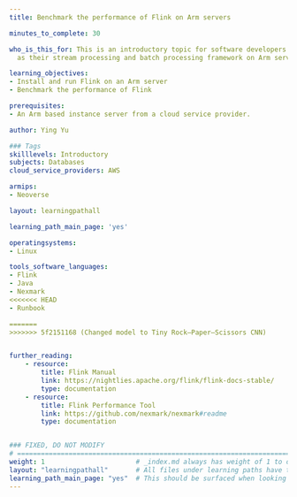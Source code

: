 ```yaml
---
title: Benchmark the performance of Flink on Arm servers

minutes_to_complete: 30

who_is_this_for: This is an introductory topic for software developers using Flink
  as their stream processing and batch processing framework on Arm servers.

learning_objectives:
- Install and run Flink on an Arm server
- Benchmark the performance of Flink

prerequisites:
- An Arm based instance server from a cloud service provider.

author: Ying Yu

### Tags
skilllevels: Introductory
subjects: Databases
cloud_service_providers: AWS

armips:
- Neoverse

layout: learningpathall

learning_path_main_page: 'yes'

operatingsystems:
- Linux

tools_software_languages:
- Flink
- Java
- Nexmark
<<<<<<< HEAD
- Runbook

=======
>>>>>>> 5f2151168 (Changed model to Tiny Rock–Paper–Scissors CNN)


further_reading:
    - resource:
        title: Flink Manual
        link: https://nightlies.apache.org/flink/flink-docs-stable/
        type: documentation
    - resource:
        title: Flink Performance Tool
        link: https://github.com/nexmark/nexmark#readme
        type: documentation


### FIXED, DO NOT MODIFY
# ================================================================================
weight: 1                       # _index.md always has weight of 1 to order correctly
layout: "learningpathall"       # All files under learning paths have this same wrapper
learning_path_main_page: "yes"  # This should be surfaced when looking for related content. Only set for _index.md of learning path content.
---
```

